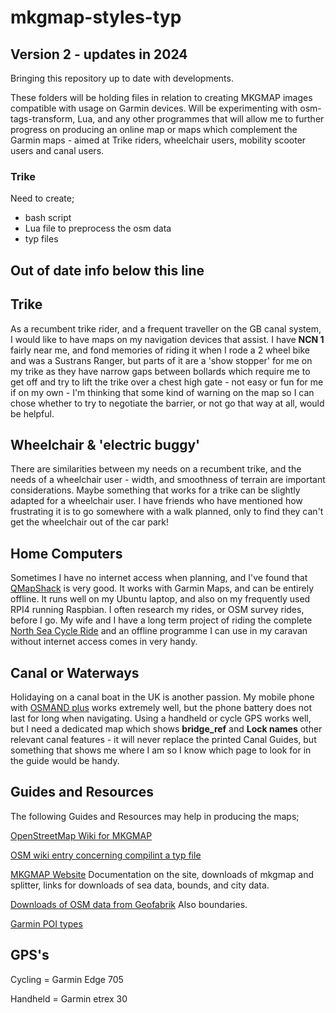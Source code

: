 # mkgmap-styles-typ

## Version 2 - updates in 2024

Bringing this repository up to date with developments.  

These folders will be holding files in relation to creating MKGMAP images compatible with usage on Garmin devices. Will be experimenting with osm-tags-transform, Lua, and any other programmes that will allow me to further progress on producing an online map or maps which complement the Garmin maps - aimed at Trike riders, wheelchair users, mobility scooter users and canal users.  

### Trike
Need to create;

+  bash script
+  Lua file to preprocess the osm data 
+  typ files

Out of date info below this line
--------------------------------


Trike  
-----

As a recumbent trike rider, and a frequent traveller on the GB canal system, I would like to have maps on my navigation devices that assist. I have **NCN 1** fairly near me, and fond memories of riding it when I rode a 2 wheel bike and was a Sustrans Ranger, but parts of it are a 'show stopper' for me on my trike as they have narrow gaps between bollards which require me to get off and try to lift the trike over a chest high gate - not easy or fun for me if on my own - I'm thinking that some kind of warning on the map so I can chose whether to try to negotiate the barrier, or not go that way at all, would be helpful.  


Wheelchair & 'electric buggy'  
----------

There are similarities between my needs on a recumbent trike, and the needs of a wheelchair user - width, and smoothness of terrain are important considerations. Maybe something that works for a trike can be slightly adapted for a wheelchair user. I have friends who have mentioned how frustrating it is to go somewhere with a walk planned, only to find they can't get the wheelchair out of the car park!  


Home Computers  
--------------

Sometimes I have no internet access when planning, and I've found that [QMapShack](https://github.com/Maproom/qmapshack/wiki/DocMain) is very good. It works with Garmin Maps, and can be entirely offline. It runs well on my Ubuntu laptop, and also on my frequently used RPI4 running Raspbian. I often research my rides, or OSM survey rides, before I go. My wife and I have a long term project of riding the complete [North Sea Cycle Ride](https://en.eurovelo.com/ev12/united-kingdom) and an offline programme I can use in my caravan without internet access comes in very handy. 


Canal or Waterways
------------------

Holidaying on a canal boat in the UK is another passion. My mobile phone with [OSMAND plus](https://osmand.net/) works extremely well, but the phone battery does not last for long when navigating. Using a handheld or cycle GPS works well, but I need a dedicated map which shows **bridge_ref** and **Lock names** other relevant canal features - it will never replace the printed Canal Guides, but something that shows me where I am so I know which page to look for in the guide would be handy.  


Guides and Resources
--------------------

The following Guides and Resources may help in producing the maps;  

[OpenStreetMap Wiki for MKGMAP](https://wiki.openstreetmap.org/wiki/Mkgmap)  

[OSM wiki entry concerning compilint a typ file](https://wiki.openstreetmap.org/wiki/Mkgmap/help/typ_compile)  

[MKGMAP Website](https://www.mkgmap.org.uk/) Documentation on the site, downloads of mkgmap and splitter, links for downloads of sea data, bounds, and city data.

[Downloads of OSM data from Geofabrik](https://download.geofabrik.de/) Also boundaries.  

[Garmin POI types](https://wiki.openstreetmap.org/wiki/OSM_Map_On_Garmin/POI_Types)


GPS's
-----

Cycling = Garmin Edge 705

Handheld = Garmin etrex 30
